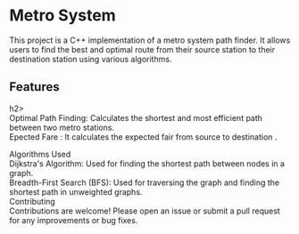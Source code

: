 # Metro System 
This project is a C++ implementation of a metro system path finder. It allows users to find the best and optimal route from their source station to their destination station using various algorithms.
<br>
<h2>Features</h2>h2> <br>
Optimal Path Finding: Calculates the shortest and most efficient path between two metro stations.<br> 
Epected Fare : It calculates the expected fair from source to destination . <br>

Algorithms Used <br>
Dijkstra's Algorithm: Used for finding the shortest path between nodes in a graph.<br>
Breadth-First Search (BFS): Used for traversing the graph and finding the shortest path in unweighted graphs.<br>
Contributing<br>
Contributions are welcome! Please open an issue or submit a pull request for any improvements or bug fixes.<br>


